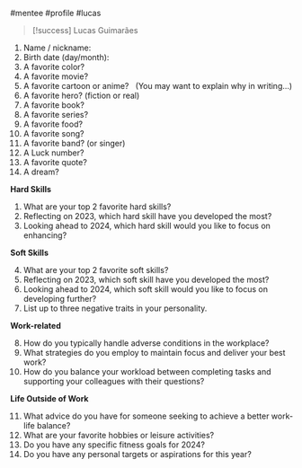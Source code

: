 #mentee #profile #lucas

>[!success] Lucas Guimarães

1. Name / nickname:
2. Birth date (day/month):
3. A favorite color?
4. A favorite movie?
5. A favorite cartoon or anime?   (You may want to explain why in writing…)
6. A favorite hero? (fiction or real)
7. A favorite book?
8. A favorite series?
9. A favorite food?
10. A favorite song?
11. A favorite band? (or singer)
12. A Luck number?
13. A favorite quote?
14. A dream?

**Hard Skills**

1. What are your top 2 favorite hard skills?
2. Reflecting on 2023, which hard skill have you developed the most?
3. Looking ahead to 2024, which hard skill would you like to focus on enhancing?

**Soft Skills**

4. What are your top 2 favorite soft skills?
5. Reflecting on 2023, which soft skill have you developed the most?
6. Looking ahead to 2024, which soft skill would you like to focus on developing further?
7. List up to three negative traits in your personality.

**Work-related**  

8. How do you typically handle adverse conditions in the workplace?
9. What strategies do you employ to maintain focus and deliver your best work?
10. How do you balance your workload between completing tasks and supporting your colleagues with their questions?

**Life Outside of Work**

11. What advice do you have for someone seeking to achieve a better work-life balance?
12. What are your favorite hobbies or leisure activities?
13. Do you have any specific fitness goals for 2024?
14. Do you have any personal targets or aspirations for this year?


